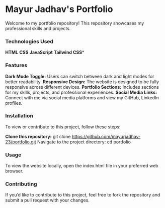 # Mayur Jadhav's Portfolio

Welcome to my portfolio repository! This repository showcases my professional skills and projects.

### Technologies Used
**HTML**
**CSS**
**JavaScript**
**Tailwind CSS***

### Features
**Dark Mode Toggle:** Users can switch between dark and light modes for better readability.
**Responsive Design:** The website is designed to be fully responsive across different devices.
**Portfolio Sections:** Includes sections for my skills, projects, and professional experiences.
**Social Media Links:** Connect with me via social media platforms and view my GitHub, LinkedIn profiles.

### Installation
To view or contribute to this project, follow these steps:

**Clone this repository:**
git clone https://github.com/mayurjadhav-23/portfolio.git
Navigate to the project directory:
cd portfolio

### Usage
To view the website locally, open the index.html file in your preferred web browser.

### Contributing
If you’d like to contribute to this project, feel free to fork the repository and submit a pull request with your changes.

